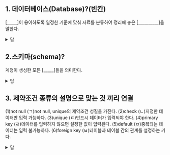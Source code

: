 ## 1. 데이터베이스(Database)?(빈칸)
[_____]이 용이하도록 일정한 기준에 맞춰 자료를 분류하여 정리해 놓은 [__________]을 말한다.

<details>
<summary>답</summary>
<div markdown="1">       
 검색, 자료의 집합
</div>
</details>

## 2.스키마(schema)?
계정이 생성한 모든 [_____]들을 의미한다.

<details>
<summary>답</summary>
<div markdown="1">       
객체
</div>
</details>

## 3.  제약조건 종류의 설명으로 맞는 것 끼리 연결
(1)not null		(ㄱ)not null, unique의 제약조건 성질을 가진다.
(2)check			(ㄴ)지정한 데이터만 입력 가능하다.
(3)unique			(ㄷ)반드시 데이터가 입력되야 한다.
(4)primary key		(ㄹ)데이터를 입력하지 않으면 설정한 값이 입력된다.
(5)default			(ㅁ)중복되는 데이터는 입력 불가능하다.
(6)foreign key		(ㅂ)테이블과 테이블 간의 관계를 설정하는 키다.

<details>
<summary>답</summary>
<div markdown="1">       
(1,ㄷ) (2,ㄴ) (3,ㅁ) (4,ㄱ) (5,ㄹ) (6,ㅂ)
</div>
</details>
